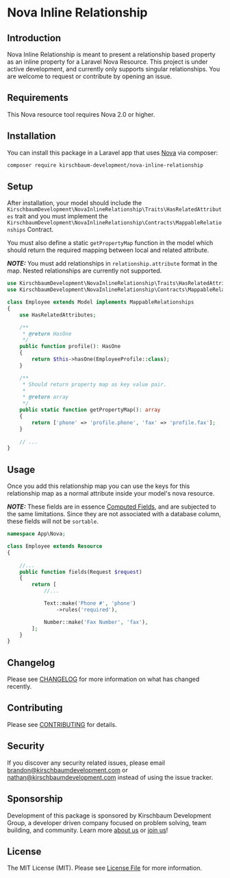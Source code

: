 # Nova Inline Relationship

## Introduction
Nova Inline Relationship is meant to present a relationship based property as an inline property for a Laravel Nova Resource. This project is under active development, and currently only supports singular relationships. You are welcome to request or contribute by opening an issue.


## Requirements

This Nova resource tool requires Nova 2.0 or higher.

## Installation

You can install this package in a Laravel app that uses [Nova](https://nova.laravel.com) via composer:

```bash
composer require kirschbaum-development/nova-inline-relationship
```

## Setup

After installation, your model should include the `KirschbaumDevelopment\NovaInlineRelationship\Traits\HasRelatedAttributes` trait and you must implement the `KirschbaumDevelopment\NovaInlineRelationship\Contracts\MappableRelationships` Contract.

You must also define a static `getPropertyMap` function in the model which should return the required mapping between local and related attribute.

**_NOTE:_** You must add relationships in `relationship.attribute` format in the map. Nested relationships are currently not supported.

```php
use KirschbaumDevelopment\NovaInlineRelationship\Traits\HasRelatedAttributes;
use KirschbaumDevelopment\NovaInlineRelationship\Contracts\MappableRelationships;

class Employee extends Model implements MappableRelationships
{
    use HasRelatedAttributes;

    /**
     * @return HasOne
     */
    public function profile(): HasOne
    {
        return $this->hasOne(EmployeeProfile::class);
    }

    /**
     * Should return property map as key value pair.
     *
     * @return array
     */
    public static function getPropertyMap(): array
    {
        return ['phone' => 'profile.phone', 'fax' => 'profile.fax'];
    }
    
    // ...
}
````

## Usage

Once you add this relationship map you can use the keys for this relationship map as a normal attribute inside your model's nova resource. 

**_NOTE:_** These fields are in essence [Computed Fields](https://nova.laravel.com/docs/2.0/resources/fields.html#computed-fields), and are subjected to the same limitations. Since they are not associated with a database column, these fields will not be `sortable`.

```php
namespace App\Nova;

class Employee extends Resource
{
    
    //...
    public function fields(Request $request)
    {
        return [
            //...

            Text::make('Phone #', 'phone')
                ->rules('required'),

            Number::make('Fax Number', 'fax'),
        ];
    }
}
``` 

## Changelog

Please see [CHANGELOG](CHANGELOG.md) for more information on what has changed recently.

## Contributing

Please see [CONTRIBUTING](CONTRIBUTING.md) for details.

## Security

If you discover any security related issues, please email brandon@kirschbaumdevelopment.com or nathan@kirschbaumdevelopment.com instead of using the issue tracker.

## Sponsorship

Development of this package is sponsored by Kirschbaum Development Group, a developer driven company focused on problem solving, team building, and community. Learn more [about us](https://kirschbaumdevelopment.com) or [join us](https://careers.kirschbaumdevelopment.com)!

## License

The MIT License (MIT). Please see [License File](LICENSE.md) for more information.
